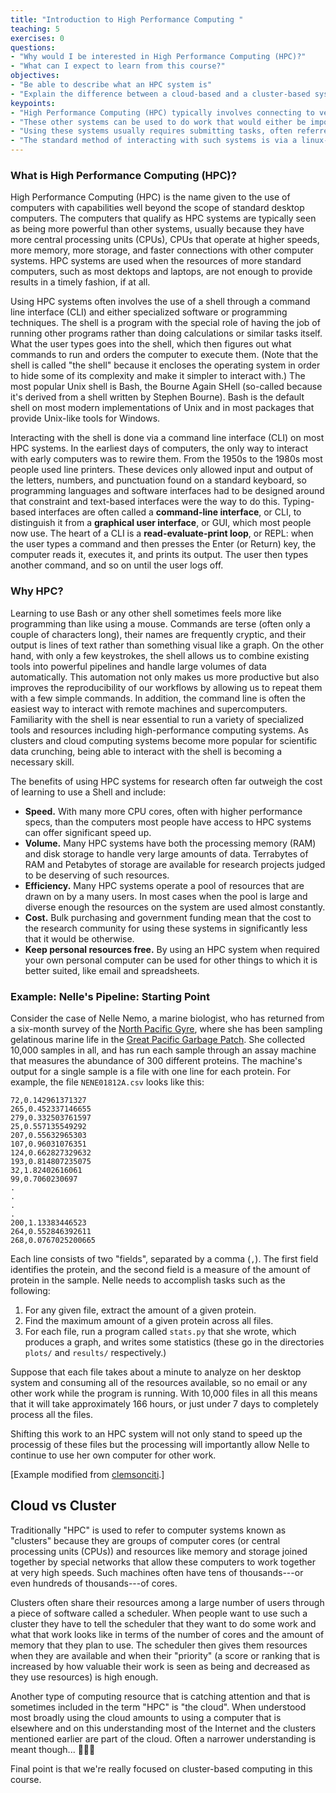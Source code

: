 ```yaml
---
title: "Introduction to High Performance Computing "
teaching: 5
exercises: 0
questions:
- "Why would I be interested in High Performance Computing (HPC)?"
- "What can I expect to learn from this course?"
objectives:
- "Be able to describe what an HPC system is"
- "Explain the difference between a cloud-based and a cluster-based system"
keypoints:
- "High Performance Computing (HPC) typically involves connecting to very large computing systems elsewhere in the world."
- "These other systems can be used to do work that would either be impossible or much slower or smaller systems."
- "Using these systems usually requires submitting tasks, often referred to as \"jobs\" to a program called a scheduler that determines when your turn on the system is."
- "The standard method of interacting with such systems is via a linux-based command line interface called \"The Shell\"."
---
```


### What is High Performance Computing (HPC)?

High Performance Computing (HPC) is the name given to the use of computers with capabilities well beyond the scope of standard desktop computers.   The computers that qualify as HPC systems are typically seen as being more powerful than other systems, usually because they have more central processing units (CPUs), CPUs that operate at higher speeds, more memory, more storage, and faster connections with other computer systems.  HPC systems are used when the resources of more standard computers, such as most dektops and laptops, are not enough to provide results in a timely fashion, if at all.

Using HPC systems often involves the use of a shell through a command line interface (CLI) and either specialized software or programming techniques.  The shell is a program with the special role of having the job of running other programs rather than doing calculations or similar tasks itself.  
What the user types goes into the shell,
which then figures out what commands to run and orders the computer to execute them.
(Note that the shell is called "the shell" because it encloses the operating system
in order to hide some of its complexity and make it simpler to interact with.)  The most popular Unix shell is Bash,
the Bourne Again SHell
(so-called because it's derived from a shell written by Stephen Bourne).
Bash is the default shell on most modern implementations of Unix
and in most packages that provide Unix-like tools for Windows.

Interacting with the shell is done via a command line interface (CLI) on most HPC systems.  In the earliest days of computers,
the only way to interact with early computers was to rewire them.
From the 1950s to the 1980s 
most people used line printers.
These devices only allowed input and output of the letters, numbers, and punctuation found on a standard keyboard,
so programming languages and software interfaces had to be designed around that constraint and text-based interfaces were the way to do this.  Typing-based interfaces are often called a
**command-line interface**, or CLI,
to distinguish it from a
**graphical user interface**, or GUI,
which most people now use.
The heart of a CLI is a **read-evaluate-print loop**, or REPL:
when the user types a command and then presses the Enter (or Return) key,
the computer reads it,
executes it,
and prints its output.
The user then types another command,
and so on until the user logs off.


### Why HPC?

Learning to use Bash or any other shell
sometimes feels more like programming than like using a mouse.
Commands are terse (often only a couple of characters long),
their names are frequently cryptic,
and their output is lines of text rather than something visual like a graph.
On the other hand,
with only a few keystrokes, the shell allows us to combine existing tools into 
powerful pipelines and handle large volumes of data automatically. This automation
not only makes us more productive but also improves the reproducibility of our workflows by 
allowing us to repeat them with a few simple commands.
In addition, the command line is often the easiest way to interact with remote machines and supercomputers.
Familiarity with the shell is near essential to run a variety of specialized tools and resources
including high-performance computing systems.
As clusters and cloud computing systems become more popular for scientific data crunching,
being able to interact with the shell is becoming a necessary skill.

The benefits of using HPC systems for research often far outweigh the cost of learning to use a Shell and include:

* **Speed.** With many more CPU cores, often with higher performance specs, than the computers most people have access to HPC systems can offer significant speed up.
* **Volume.** Many HPC systems have both the processing memory (RAM) and disk storage to handle very large amounts of data.  Terrabytes of RAM and Petabytes of storage are available for research projects judged to be deserving of such resources.
* **Efficiency.** Many HPC systems operate a pool of resources that are drawn on by a many users.  In most cases when the pool is large and diverse enough the resources on the system are used almost constantly.
* **Cost.** Bulk purchasing and government funding mean that the cost to the research community for using these systems in significantly less that it would be otherwise.
* **Keep personal resources free.** By using an HPC system when required your own personal computer can be used for other things to which it is better suited, like email and spreadsheets.

### Example: Nelle's Pipeline: Starting Point

Consider the case of Nelle Nemo, a marine biologist, who
has returned from a six-month survey of the
[North Pacific Gyre](http://en.wikipedia.org/wiki/North_Pacific_Gyre),
where she has been sampling gelatinous marine life in the
[Great Pacific Garbage Patch](http://en.wikipedia.org/wiki/Great_Pacific_Garbage_Patch).
She collected 10,000 samples in all, and has run each sample through an assay machine
that measures the abundance of 300 different proteins.
The machine's output for a single sample is
a file with one line for each protein.
For example, the file `NENE01812A.csv` looks like this:

~~~
72,0.142961371327
265,0.452337146655
279,0.332503761597
25,0.557135549292
207,0.55632965303
107,0.96031076351
124,0.662827329632
193,0.814807235075
32,1.82402616061
99,0.7060230697
.
.
.
.
200,1.13383446523
264,0.552846392611
268,0.0767025200665
~~~

Each line consists of two "fields", separated by a comma (`,`).
The first field identifies the protein,
and the second field is a measure of the amount of protein in the sample.
Nelle needs to accomplish tasks such as the following:

1.  For any given file, extract the amount of a given protein.
2.  Find the maximum amount of a given protein across all files.
3.  For each file, run a program called `stats.py` that she wrote,
    which produces a graph, and writes some statistics
    (these go in the directories `plots/` and `results/` respectively.)

Suppose that each file takes about a minute to analyze on her desktop system and consuming all of the resources available, so no email or any other work while the program is running.  With 10,000 files in all this means that it will take approximately 166 hours, or just under 7 days to completely process all the files. 

Shifting this work to an HPC system will not only stand to speed up the processig of these files but the processing will importantly allow Nelle to continue to use her own computer for other work.

[Example modified from [clemsonciti](https://github.com/clemsonciti/hpc-workshop/).]

## Cloud vs Cluster

Traditionally "HPC" is used to refer to computer systems known as "clusters" because they are groups of computer cores (or central processing units (CPUs)) and resources like memory and storage joined together by special networks that allow these computers to work together at very high speeds.  Such machines often have tens of thousands---or even hundreds of thousands---of cores.

Clusters often share their resources among a large number of users through a piece of software called a scheduler.  When people want to use such a cluster they have to tell the scheduler that they want to do some work and what that work looks like in terms of the number of cores and the amount of memory that they plan to use.  The scheduler then gives them resources when they are available and when their "priority" (a score or ranking that is increased by how valuable their work is seen as being and decreased as they use resources) is high enough.

Another type of computing resource that is catching attention and that is sometimes included in the term "HPC" is "the cloud".  When understood most broadly      using the cloud amounts to using a computer that is elsewhere and on this understanding most of the Internet and the clusters mentioned earlier are part of the cloud.  Often a narrower understanding is meant though...  

Final point is that we're really focused on cluster-based computing in this course.
